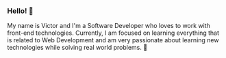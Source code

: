 ### Hello! 👋

My name is Victor and I'm a Software Developer who loves to work with front-end technologies. Currently, I am focused on learning everything that is related to Web Development and am very passionate about learning new technologies while solving real world problems. 🌱

